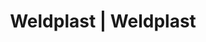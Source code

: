 ---
Link: "file:/Users/vinayakpatel/Downloads/www.weldplast.cz/eshop_products_compare/add/eshop-products-variant73"
product_name: "null"
product_id: "null"
title: "Weldplast | Weldplast"
product_desc: ""
product_specs: ""
product_downloads: ""
href: ""
accessories: ""
similar_products: ""
---